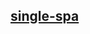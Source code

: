 ## [single-spa](https://single-spa.js.org)


<!--stackedit_data:
eyJoaXN0b3J5IjpbOTQzNjc3MDgxXX0=
-->